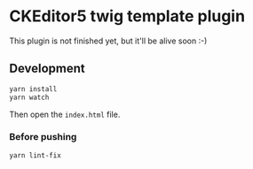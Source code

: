 # CKEditor5 twig template plugin

This plugin is not finished yet, but it'll be alive soon :-)

## Development

```bash
yarn install
yarn watch
```

Then open the `index.html` file.

### Before pushing

```bash
yarn lint-fix
```
